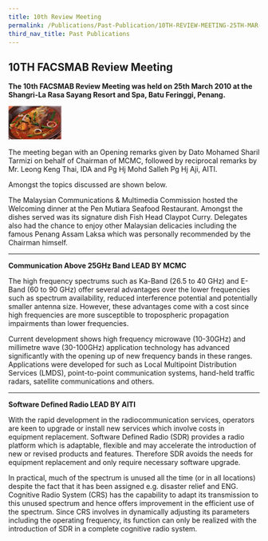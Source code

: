 ```yaml
---
title: 10th Review Meeting
permalink: /Publications/Past-Publication/10TH-REVIEW-MEETING-25TH-MAR-2010
third_nav_title: Past Publications
---
```

## **10TH FACSMAB Review Meeting**

**The 10th FACSMAB Review Meeting was held on 25th March 2010 at the Shangri-La Rasa Sayang Resort and Spa, Batu Feringgi, Penang.**

![](/assets/images/16img-e1436173419506.gif)

The meeting began with an Opening remarks given by Dato Mohamed Sharil Tarmizi on behalf of Chairman of MCMC, followed by reciprocal remarks by Mr. Leong Keng Thai, IDA and Pg Hj Mohd Salleh Pg Hj Aji, AITI.

Amongst the topics discussed are shown below.

The Malaysian Communications & Multimedia Commission hosted the Welcoming dinner at the Pen Mutiara Seafood Restaurant. Amongst the dishes served was its signature dish Fish Head Claypot Curry. Delegates also had the chance to enjoy other Malaysian delicacies including the famous Penang Assam Laksa which was personally recommended by the Chairman himself.

***

**Communication Above 25GHz Band LEAD BY MCMC**

The high frequency spectrums such as Ka-Band (26.5 to 40 GHz) and E-Band (60 to 90 GHz) offer several advantages over the lower frequencies such as spectrum availability, reduced interference potential and potentially smaller antenna size. However, these advantages come with a cost since high frequencies are more susceptible to tropospheric propagation impairments than lower frequencies.

Current development shows high frequency microwave (10-30GHz) and millimetre wave (30-100GHz) application technology has advanced significantly with the opening up of new frequency bands in these ranges. Applications were developed for such as Local Multipoint Distribution Services (LMDS), point-to-point communication systems, hand-held traffic radars, satellite communications and others.

***

**Software Defined Radio LEAD BY AITI**

With the rapid development in the radiocommunication services, operators are keen to upgrade or install new services which involve costs in equipment replacement. Software Defined Radio (SDR) provides a radio platform which is adaptable, flexible and may accelerate the introduction of new or revised products and features. Therefore SDR avoids the needs for equipment replacement and only require necessary software upgrade.

In practical, much of the spectrum is unused all the time (or in all locations) despite the fact that it has been assigned e.g. disaster relief and ENG. Cognitive Radio System (CRS) has the capability to adapt its transmission to this unused spectrum and hence offers improvement in the efficient use of the spectrum. Since CRS involves in dynamically adjusting its parameters including the operating frequency, its function can only be realized with the introduction of SDR in a complete cognitive radio system.
